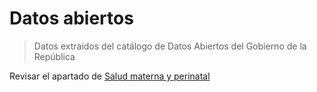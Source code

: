 # Datos abiertos

> Datos extraidos del catálogo de Datos Abiertos del Gobierno de la República

Revisar el apartado de [Salud materna y perinatal](https://www.datos.gob.mx/busca/dataset/salud-materna-y-perinatal)
